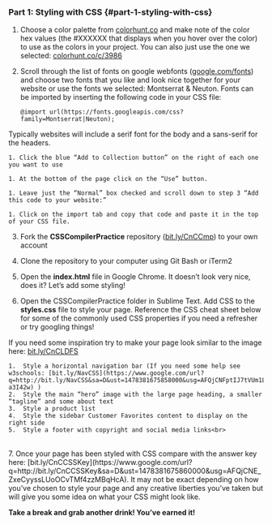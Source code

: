 ### Part 1:  Styling with CSS {#part-1-styling-with-css}

1.  Choose a color palette from [colorhunt.co](https://www.google.com/url?q=http://colorhunt.co/&sa=D&ust=1478381675849000&usg=AFQjCNEXcVJYXfFWdPSAFyEoq4PM_tnBMQ) and make note of the color hex values (the #XXXXXX that displays when you hover over the color) to use as the colors in your project.  You can also just use the one we selected: [colorhunt.co/c/3986](https://www.google.com/url?q=http://colorhunt.co/c/3986&sa=D&ust=1478381675850000&usg=AFQjCNHw0H2Makp2pEbucw5vRFceZ5uDFQ) 

2.  Scroll through the list of fonts on google webfonts ([google.com/fonts](https://www.google.com/url?q=https://www.google.com/fonts&sa=D&ust=1478381675851000&usg=AFQjCNHzwozQ7Hn7o5A8kVzLbdZlrw_aEQ)) and choose two fonts that you like and look nice together for your website or use the fonts we selected: Montserrat &amp; Neuton. Fonts can be imported by inserting the following code in your CSS file:

    `@import url(https://fonts.googleapis.com/css?family=Montserrat|Neuton);`

  Typically websites will include a serif font for the body and a sans-serif for the headers.

    1. Click the blue “Add to Collection button” on the right of each one you want to use
   
    1. At the bottom of the page click on the “Use” button.
   
    1. Leave just the “Normal” box checked and scroll down to step 3 “Add this code to your website:”
   
    1. Click on the import tab and copy that code and paste it in the top of your CSS file.

3.  Fork the **CSSCompilerPractice** repository ([bit.ly/CnCCmp](https://www.google.com/url?q=http://bit.ly/CnCCmp&sa=D&ust=1478381675854000&usg=AFQjCNErZXRWwUn85j0f3ZhjdLCZzoC6Cw)) to your own account

4.  Clone the repository to your computer using Git Bash or iTerm2

5.  Open the **index.html** file in Google Chrome.  It doesn’t look very nice, does it?  Let’s add some styling!

6.  Open the CSSCompilerPractice folder in Sublime Text.  Add CSS to the **styles.css** file to style your page.  Reference the CSS cheat sheet below for some of the commonly used CSS properties if you need a refresher or try googling things!

  If you need some inspiration try to make your page look similar to the image here: [bit.ly/CnCLDFS](https://www.google.com/url?q=http://bit.ly/CnCLDFS&sa=D&ust=1478381675857000&usg=AFQjCNF5FzF7ahjrlu3p4kOdX35x83YyfQ) 

    1.  Style a horizontal navigation bar (If you need some help see w3schools: [bit.ly/NavCSS](https://www.google.com/url?q=http://bit.ly/NavCSS&sa=D&ust=1478381675858000&usg=AFQjCNFptIJ7tVUm1LfIj11snCv-a3I42w) )
    2.  Style the main “hero” image with the large page heading, a smaller “tagline” and some about text
    3.  Style a product list
    4.  Style the sidebar Customer Favorites content to display on the right side
    5.  Style a footer with copyright and social media links<br>
<br>
7.  Once your page has been styled with CSS compare with the answer key here: [bit.ly/CnCCSSKey](https://www.google.com/url?q=http://bit.ly/CnCCSSKey&sa=D&ust=1478381675860000&usg=AFQjCNE_ZxeCyyssLUoOCvTMf4zzMBqHcA). It may not be exact depending on how you’ve chosen to style your page and any creative liberties you’ve taken but will give you some idea on what your CSS might look like.

**Take a break and grab another drink! You’ve earned it!**